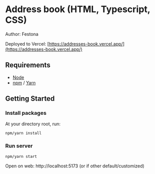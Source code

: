 # Address book (HTML, Typescript, CSS)

Author: Festona

Deployed to Vercel: [https://addresses-book.vercel.app/](https://addresses-book.vercel.app/)

## Requirements

- [Node](https://nodejs.org/en/)
- [npm](https://www.npmjs.com/) / [Yarn](https://classic.yarnpkg.com)

## Getting Started

### Install packages

At your directory root, run:

```
npm/yarn install
```

### Run server

```
npm/yarn start
```

Open on web: http://localhost:5173 (or if other default/customized)